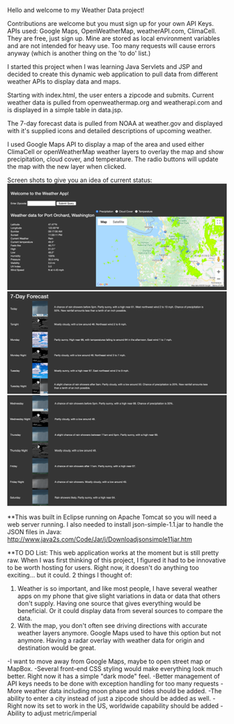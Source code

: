 Hello and welcome to my Weather Data project!

Contributions are welcome but you must sign up for your own API Keys. APIs used: Google Maps, OpenWeatherMap, weatherAPI.com, ClimaCell. They are free, just sign up. Mine are stored as local environment variables and are not intended for heavy use. Too many requests will cause errors anyway (which is another thing on the 'to do' list.)

I started this project when I was learning Java Servlets and JSP and decided to create this dynamic web application to pull data from different weather APIs to display data and maps.

Starting with index.html, the user enters a zipcode and submits. Current weather data is pulled from openweathermap.org and weatherapi.com and is displayed in a simple table in data.jsp.

The 7-day forecast data is pulled from NOAA at weather.gov and displayed with it's supplied icons and detailed descriptions of upcoming weather.

I used Google Maps API to display a map of the area and used either ClimaCell or openWeatherMap weather layers to overlay the map and show precipitation, cloud cover, and temperature. The radio buttons will update the map with the new layer when clicked.

Screen shots to give you an idea of current status:
![Screenshot1](https://raw.githubusercontent.com/friedunit/weatherData/master/ScreenShots/Screen%20Shot%202020-05-31%20at%2012.28.08%20PM.png)
![Screenshot2](https://raw.githubusercontent.com/friedunit/weatherData/master/ScreenShots/Screen%20Shot%202020-05-31%20at%2012.28.25%20PM.png)
![Screenshot3](https://raw.githubusercontent.com/friedunit/weatherData/master/ScreenShots/Screen%20Shot%202020-05-31%20at%2012.28.46%20PM.png)

**This was built in Eclipse running on Apache Tomcat so you will need a web server running. I also needed to install json-simple-1.1.jar to handle the JSON files in Java:
http://www.java2s.com/Code/Jar/j/Downloadjsonsimple11jar.htm

**TO DO List:
This web application works at the moment but is still pretty raw. When I was first thinking of this project, I figured it had to be innovative to be worth hosting for users. Right now, it doesn't do anything too exciting... but it could. 
2 things I thought of:

1. Weather is so important, and like most people, I have several weather apps on my phone that give slight variations in data or data that others don't supply. Having one source that gives everything would be beneficial. Or it could display data from several sources to compare the data.
2. With the map, you don't often see driving directions with accurate weather layers anymore. Google Maps used to have this option but not anymore. Having a radar overlay with weather data for origin and destination would be great.

-I want to move away from Google Maps, maybe to open street map or MapBox. 
-Several front-end CSS styling would make everything look much better. Right now it has a simple "dark mode" feel.
-Better management of API keys needs to be done with exception handling for too many requests
-More weather data including moon phase and tides should be added.
-The ability to enter a city instead of just a zipcode should be added as well.
-Right now its set to work in the US, worldwide capability should be added
-Ability to adjust metric/imperial
